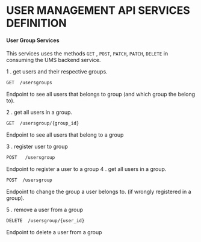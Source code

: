 # USER MANAGEMENT API SERVICES  DEFINITION 

#### User Group Services 
This services uses the methods `GET` , `POST`, `PATCH`, `PATCH`, `DELETE` in consuming the UMS backend service.  

1 . get users and their respective groups.
```bash
GET  /usersgroups
```
Endpoint to see all users that belongs to group (and which group the belong to).

2 . get all users in a group. 
```bash
GET  /usersgroup/{group_id}
```
Endpoint to see all  users that belong to a group

3 . register user to group  
```bash
POST   /usersgroup
```
Endpoint  to register a user to a group
4 . get all users in a group. 
```bash
POST  /usersgroup
```
Endpoint to change the group a user belongs to. (if wrongly registered in a group).

5 . remove a user from a group  
```bash
DELETE  /usersgroup/{user_id}
```
Endpoint  to delete a user from a group
